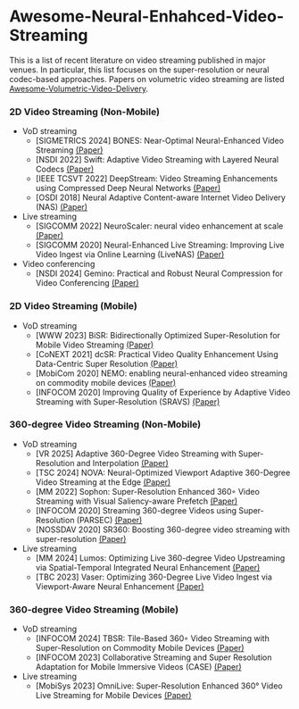 # Awesome-Neural-Enhahced-Video-Streaming
This is a list of recent literature on video streaming published in major venues. In particular, this list focuses on the super-resolution or neural codec-based approaches. Papers on volumetric video streaming are listed [Awesome-Volumetric-Video-Delivery](https://github.com/parkseonghoony/Awesome-Volumetric-Video-Delivery/blob/main/README.md).

### 2D Video Streaming (Non-Mobile)
* VoD streaming
  * [SIGMETRICS 2024] BONES: Near-Optimal Neural-Enhanced Video Streaming [(Paper)](https://dl.acm.org/doi/abs/10.1145/3656014)
  * [NSDI 2022] Swift: Adaptive Video Streaming with Layered Neural Codecs [(Paper)](https://www.usenix.org/conference/nsdi22/presentation/dasari)
  * [IEEE TCSVT 2022] DeepStream: Video Streaming Enhancements using Compressed Deep Neural Networks [(Paper)](https://ieeexplore.ieee.org/document/9984695)
  * [OSDI 2018] Neural Adaptive Content-aware Internet Video Delivery (NAS) [(Paper)](https://www.usenix.org/conference/osdi18/presentation/yeo)
* Live streaming
  * [SIGCOMM 2022] NeuroScaler: neural video enhancement at scale [(Paper)](https://dl.acm.org/doi/10.1145/3544216.3544218)
  * [SIGCOMM 2020] Neural-Enhanced Live Streaming: Improving Live Video Ingest via Online Learning (LiveNAS) [(Paper)](https://dl.acm.org/doi/10.1145/3387514.3405856)
* Video conferencing
  * [NSDI 2024] Gemino: Practical and Robust Neural Compression for Video Conferencing [(Paper)](https://www.usenix.org/conference/nsdi24/presentation/sivaraman)

### 2D Video Streaming (Mobile)
* VoD streaming
  * [WWW 2023] BiSR: Bidirectionally Optimized Super-Resolution for Mobile Video Streaming [(Paper)](https://dl.acm.org/doi/10.1145/3543507.3583519)
  * [CoNEXT 2021] dcSR: Practical Video Quality Enhancement Using Data-Centric Super Resolution [(Paper)](https://dl.acm.org/doi/abs/10.1145/3485983.3494856)
  * [MobiCom 2020] NEMO: enabling neural-enhanced video streaming on commodity mobile devices [(Paper)](https://dl.acm.org/doi/10.1145/3372224.3419185)
  * [INFOCOM 2020] Improving Quality of Experience by Adaptive Video Streaming with Super-Resolution (SRAVS) [(Paper)](https://ieeexplore.ieee.org/document/9155384)

### 360-degree Video Streaming (Non-Mobile)
* VoD streaming
  * [VR 2025] Adaptive 360-Degree Video Streaming with Super-Resolution and Interpolation [(Paper)]()
  * [TSC 2024] NOVA: Neural-Optimized Viewport Adaptive 360-Degree Video Streaming at the Edge [(Paper)](https://ieeexplore.ieee.org/document/10654590)
  * [MM 2022] Sophon: Super-Resolution Enhanced 360◦ Video Streaming with Visual Saliency-aware Prefetch [(Paper)](https://dl.acm.org/doi/10.1145/3503161.3547750)
  * [INFOCOM 2020] Streaming 360-degree Videos using Super-Resolution (PARSEC) [(Paper)](https://ieeexplore.ieee.org/document/9155477)
  * [NOSSDAV 2020] SR360: Boosting 360-degree video streaming with super-resolution [(Paper)](https://dl.acm.org/doi/10.1145/3386290.3396929)
* Live streaming
  * [MM 2024] Lumos: Optimizing Live 360-degree Video Upstreaming via Spatial-Temporal Integrated Neural Enhancement [(Paper)](https://dl.acm.org/doi/10.1145/3664647.3681305)
  * [TBC 2023] Vaser: Optimizing 360-Degree Live Video Ingest via Viewport-Aware Neural Enhancement [(Paper)](https://ieeexplore.ieee.org/abstract/document/10227835)

### 360-degree Video Streaming (Mobile)
* VoD streaming
  * [INFOCOM 2024] TBSR: Tile-Based 360◦ Video Streaming with Super-Resolution on Commodity Mobile Devices [(Paper)](https://ieeexplore.ieee.org/abstract/document/10621078/)
  * [INFOCOM 2023] Collaborative Streaming and Super Resolution Adaptation for Mobile Immersive Videos (CASE) [(Paper)](https://ieeexplore.ieee.org/document/10228906)
* Live streaming
  * [MobiSys 2023] OmniLive: Super-Resolution Enhanced 360° Video Live Streaming for Mobile Devices [(Paper)](https://dl.acm.org/doi/abs/10.1145/3581791.3596851)
